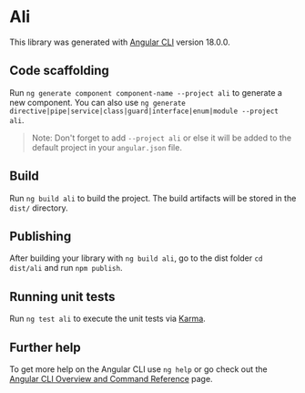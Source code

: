 # Ali

This library was generated with [Angular CLI](https://github.com/angular/angular-cli) version 18.0.0.

## Code scaffolding

Run `ng generate component component-name --project ali` to generate a new component. You can also use `ng generate directive|pipe|service|class|guard|interface|enum|module --project ali`.
> Note: Don't forget to add `--project ali` or else it will be added to the default project in your `angular.json` file. 

## Build

Run `ng build ali` to build the project. The build artifacts will be stored in the `dist/` directory.

## Publishing

After building your library with `ng build ali`, go to the dist folder `cd dist/ali` and run `npm publish`.

## Running unit tests

Run `ng test ali` to execute the unit tests via [Karma](https://karma-runner.github.io).

## Further help

To get more help on the Angular CLI use `ng help` or go check out the [Angular CLI Overview and Command Reference](https://angular.dev/tools/cli) page.
